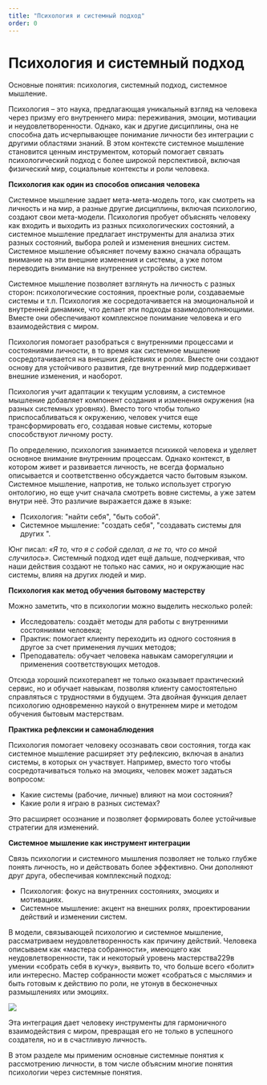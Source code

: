 ```yaml
---
title: "Психология и системный подход"
order: 0
---
```


# Психология и системный подход

Основные понятия: психология, системный подход, системное мышление.

Психология – это наука, предлагающая уникальный взгляд на человека через призму его внутреннего мира: переживания, эмоции, мотивации и неудовлетворенности. Однако, как и другие дисциплины, она не способна дать исчерпывающее понимание личности без интеграции с другими областями знаний. В этом контексте системное мышление становится ценным инструментом, который помогает связать психологический подход с более широкой перспективой, включая физический мир, социальные контексты и роли человека.

**Психология как один из способов описания человека**

Системное мышление задает мета-мета-модель того, как смотреть на личность и на мир, а разные другие дисциплины, включая психологию, создают свои мета-модели. Психология пробует объяснять человеку как входить и выходить из разных психологических состояний, а системное мышление предлагает инструменты для анализа этих разных состояний, выбора ролей и изменения внешних систем. Системное мышление объясняет почему важно сначала обращать внимание на эти внешние изменения и системы, а уже потом переводить внимание на внутреннее устройство систем.

Системное мышление позволяет взглянуть на личность с разных сторон: психологические состояния, проектные роли, создаваемые системы и т.п. Психология же сосредотачивается на эмоциональной и внутренней динамике, что делает эти подходы взаимодополняющими. Вместе они обеспечивают комплексное понимание человека и его взаимодействия с миром.

Психология помогает разобраться с внутренними процессами и состояниями личности, в то время как системное мышление сосредотачивается на внешних действиях и ролях. Вместе они создают основу для устойчивого развития, где внутренний мир поддерживает внешние изменения, и наоборот.

Психология учит адаптации к текущим условиям, а системное мышление добавляет компонент создания и изменения окружения (на разных системных уровнях). Вместо того чтобы только приспосабливаться к окружению, человек учится еще трансформировать его, создавая новые системы, которые способствуют личному росту.

По определению, психология занимается психикой человека и уделяет основное внимание внутренним процессам. Однако контекст, в котором живет и развивается личность, не всегда формально описывается и соответственно обсуждается часто бытовым языком. Системное мышление, напротив, не только использует строгую онтологию, но еще учит сначала смотреть вовне системы, а уже затем внутри неё. Это различие выражается даже в языке:

* Психология: "найти себя", "быть собой".
* Системное мышление: "создать себя", "создавать системы для других ".

Юнг писал: *«Я то, что я с собой сделал, а не то, что со мной случилось»*. Системный подход идет ещё дальше, подчеркивая, что наши действия создают не только нас самих, но и окружающие нас системы, влияя на других людей и мир.

**Психология как метод обучения бытовому мастерству**

Можно заметить, что в психологии можно выделить несколько ролей:

* Исследователь: создаёт методы для работы с внутренними состояниями человека;
* Практик: помогает клиенту переходить из одного состояния в другое за счет применения лучших методов;
* Преподаватель: обучает человека навыкам саморегуляции и применения соответствующих методов.

Отсюда хороший психотерапевт не только оказывает практический сервис, но и обучает навыкам, позволяя клиенту самостоятельно справляться с трудностями в будущем. Эта двойная функция делает психологию одновременно наукой о внутреннем мире и методом обучения бытовым мастерствам.

**Практика рефлексии и самонаблюдения**

Психология помогает человеку осознавать свои состояния, тогда как системное мышление расширяет эту рефлексию, включая в анализ системы, в которых он участвует. Например, вместо того чтобы сосредотачиваться только на эмоциях, человек может задаться вопросом:

* Какие системы (рабочие, личные) влияют на мои состояния?
* Какие роли я играю в разных системах?

Это расширяет осознание и позволяет формировать более устойчивые стратегии для изменений.

**Системное мышление как инструмент интеграции**

Связь психологии и системного мышления позволяет не только глубже понять личность, но и действовать более эффективно. Они дополняют друг друга, обеспечивая комплексный подход:

* Психология: фокус на внутренних состояниях, эмоциях и мотивациях.
* Системное мышление: акцент на внешних ролях, проектировании действий и изменении систем.

В модели, связывающей психологию и системное мышление, рассматриваем неудовлетворенность как причину действий. Человека описываем как «мастера собранности», имеющего как неудовлетворенности, так и некоторый уровень мастерства229в умении «собрать себя в кучку», выявить то, что больше всего «болит» или интересно. Мастер собранности может «собраться с мыслями» и быть готовым к действию по роли, не утонув в бесконечных размышлениях или эмоциях.

![](/ru/systems-self-development/30.png)

Эта интеграция дает человеку инструменты для гармоничного взаимодействия с миром, превращая его не только в успешного создателя, но и в счастливую личность.

В этом разделе мы применим основные системные понятия к рассмотрению личности, в том числе объясним многие понятия психологии через системные понятия.